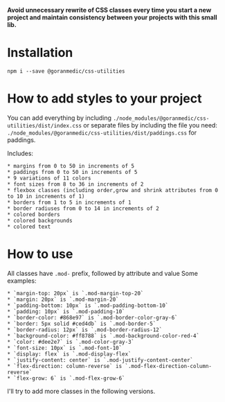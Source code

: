 **Avoid unnecessary rewrite of CSS classes every time you start a new project and maintain consistency between your projects with this small lib.**

# Installation #
`npm i --save @goranmedic/css-utilities`

# How to add styles to your project #

You can add everything by including `./node_modules/@goranmedic/css-utilities/dist/index.css`
or separate files by including the file you need:
`./node_modules/@goranmedic/css-utilities/dist/paddings.css` for paddings.

Includes:

    * margins from 0 to 50 in increments of 5
    * paddings from 0 to 50 in increments of 5
    * 9 variations of 11 colors
    * font sizes from 8 to 36 in increments of 2
    * flexbox classes (including order,grow and shrink attributes from 0 to 10 in increments of 1)
    * borders from 1 to 5 in increments of 1
    * border radiuses from 0 to 14 in increments of 2
    * colored borders 
    * colored backgrounds
    * colored text


# How to use #

All classes have `.mod-` prefix, followed by attribute and value
Some examples:

    * `margin-top: 20px` is `.mod-margin-top-20` 
    * `margin: 20px` is `.mod-margin-20` 
    * `padding-bottom: 10px` is `.mod-padding-bottom-10` 
    * `padding: 10px` is `.mod-padding-10` 
    * `border-color: #868e97` is `.mod-border-color-gray-6` 
    * `border: 5px solid #ced4db` is `.mod-border-5` 
    * `border-radius: 12px` is `.mod-border-radius-12` 
    * `background-color: #ff8788` is `.mod-background-color-red-4` 
    * `color: #dee2e7` is `.mod-color-gray-3` 
    * `font-size: 10px` is `.mod-font-10` 
    * `display: flex` is `.mod-display-flex` 
    * `justify-content: center` is `.mod-justify-content-center` 
    * `flex-direction: column-reverse` is `.mod-flex-direction-column-reverse` 
    * `flex-grow: 6` is `.mod-flex-grow-6` 

I'll try to add more classes in the following versions.




